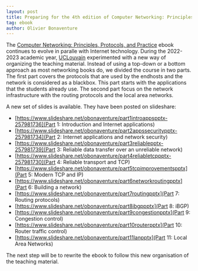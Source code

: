 ```yaml
---
layout: post
title: Preparing for the 4th edition of Computer Networking: Principles, Protocols and Practice
tag: ebook
author: Olivier Bonaventure
---
```


The [Computer Networking: Principles, Protocols, and Practice](https://www.computer-networking.info) ebook continues to evolve in paralle with Internet technology. During the 2022-2023 academic year, [UCLouvain](https://www.uclouvain.be) experimented with a new way of organizing the teaching material. Instead of using a top-down or a bottom approach as most networking books do, we divided the course in two parts. The first part covers the protocols that are used by the endhosts and the network is
considered as a blackbox. This part starts with the applications that the students already use. The second part focus on the network infrastructure with the routing protocols and the local area networks.

A new set of slides is available. They have been posted on slideshare:

 - [https://www.slideshare.net/obonaventure/part1introappspptx-257981736](Part 1: Introduction and Internet applications)
 - [https://www.slideshare.net/obonaventure/part2appssecuritypptx-257981734](Part 2: Internet applications and network security)
 - [https://www.slideshare.net/obonaventure/part3reliablepptx-257981739](Part 3: Reliable data transfer over an unreliable network)
 - [https://www.slideshare.net/obonaventure/part4reliabletcppptx-257981730](Part 4: Reliable transport and TCP)
 - [https://www.slideshare.net/obonaventure/part5tcpimprovementspptx](Part 5: Modern TCP and IP)
 - [https://www.slideshare.net/obonaventure/part6networkroutingpptx](Part 6: Building a network)
 - [https://www.slideshare.net/obonaventure/part7routingpptx](Part 7: Routing protocols)
 - [https://www.slideshare.net/obonaventure/part8ibgppptx](Part 8: iBGP)
 - [https://www.slideshare.net/obonaventure/part9congestionpptx](Part 9: Congestion control)
 - [https://www.slideshare.net/obonaventure/part10routerpptx](Part 10: Router traffic control)
 - [https://www.slideshare.net/obonaventure/part11lanpptx](Part 11: Local Area Networks)
 
The next step will be to rewrite the ebook to follow this new organisation of the teaching material.


